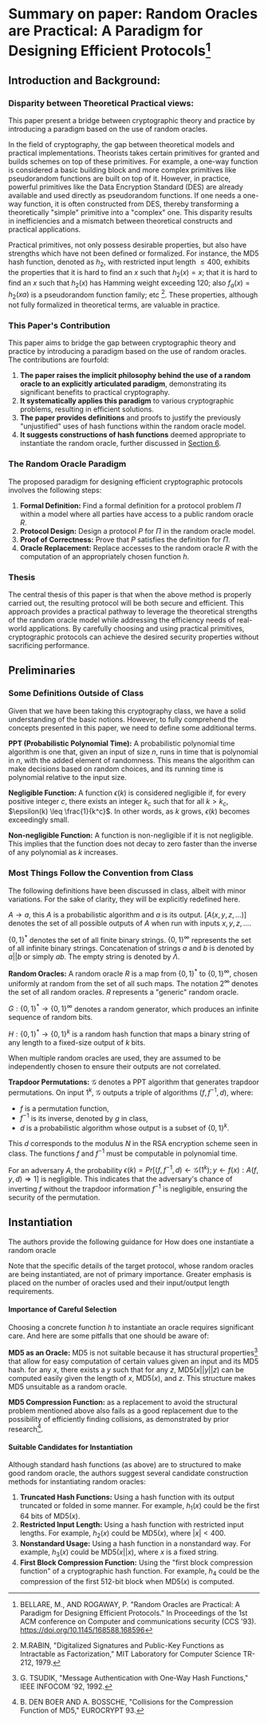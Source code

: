 # Summary on paper: **Random Oracles are Practical: A Paradigm for Designing Efficient Protocols**[^1]

## Introduction and Background:

### Disparity between Theoretical Practical views:
This paper present a bridge between cryptographic theory and practice by introducing a paradigm based on the use of random oracles. 

In the field of cryptography, the gap between theoretical models and practical implementations. Theorists takes certain primitives for granted and  builds schemes on top of these primitives. For example, a one-way function is considered a basic building block and more complex primitives like pseudorandom functions are built on top of it. However, in practice, powerful primitives like the Data Encryption Standard (DES) are already available and used directly as pseudorandom functions. If one needs a one-way function, it is often constructed from DES, thereby transforming a theoretically "simple" primitive into a "complex" one. This disparity results in inefficiencies and a mismatch between theoretical constructs and practical applications. 

Practical primitives, not only possess desirable properties, but also have strengths which have not been defined or formalized. For instance, the MD5 hash function, denoted as $h_2$, with restricted input length $\leq 400$, exhibits the properties that it is hard to find an $x$ such that $h_2(x) = x$; that it is hard to find an $x$ such that $h_2(x)$ has Hamming weight exceeding $120$; also $f_a(x) = h_2(xa)$ is a pseudorandom function family; etc [^2]. These properties, although not fully formalized in theoretical terms, are valuable in practice.

### This Paper's Contribution

This paper aims to bridge the gap between cryptographic theory and practice by introducing a paradigm based on the use of random oracles. The contributions are fourfold:

1. **The paper raises the implicit philosophy behind the use of a random oracle to an explicitly articulated paradigm**, demonstrating its significant benefits to practical cryptography.
2. **It systematically applies this paradigm** to various cryptographic problems, resulting in efficient solutions.
3. **The paper provides definitions** and proofs to justify the previously "unjustified" uses of hash functions within the random oracle model.
4. **It suggests constructions of hash functions** deemed appropriate to instantiate the random oracle, further discussed in [Section 6](#instantiation).

### The Random Oracle Paradigm

The proposed paradigm for designing efficient cryptographic protocols involves the following steps:

1. **Formal Definition:** Find a formal definition for a protocol problem $\Pi$ within a model where all parties have access to a public random oracle $R$.
2. **Protocol Design:** Design a protocol $P$ for $\Pi$ in the random oracle model.
3. **Proof of Correctness:** Prove that $P$ satisfies the definition for $\Pi$.
4. **Oracle Replacement:** Replace accesses to the random oracle $R$ with the computation of an appropriately chosen function $h$.

### Thesis

The central thesis of this paper is that when the above method is properly carried out, the resulting protocol will be both secure and efficient. This approach provides a practical pathway to leverage the theoretical strengths of the random oracle model while addressing the efficiency needs of real-world applications. By carefully choosing and using practical primitives, cryptographic protocols can achieve the desired security properties without sacrificing performance.

## Preliminaries

### Some Definitions Outside of Class

Given that we have been taking this cryptography class, we have a solid understanding of the basic notions. However, to fully comprehend the concepts presented in this paper, we need to define some additional terms. 

**PPT (Probabilistic Polynomial Time):** A probabilistic polynomial time algorithm is one that, given an input of size $n$, runs in time that is polynomial in $n$, with the added element of randomness. This means the algorithm can make decisions based on random choices, and its running time is polynomial relative to the input size.

**Negligible Function:** A function $\epsilon(k)$ is considered negligible if, for every positive integer $c$, there exists an integer $k_c$ such that for all $k > k_c$, $\epsilon(k) \leq \frac{1}{k^c}$. In other words, as $k$ grows, $\epsilon(k)$ becomes exceedingly small.

**Non-negligible Function:** A function is non-negligible if it is not negligible. This implies that the function does not decay to zero faster than the inverse of any polynomial as $k$ increases.

### Most Things Follow the Convention from Class
The following definitions have been discussed in class, albeit with minor variations. For the sake of clarity, they will be explicitly redefined here.
<!-- albeit = even tho -->

$A \rightarrow a$, this $A$ is a probabilistic algorithm and $a$ is its output. $[A(x, y, z, \dots)]$ denotes the set of all possible outputs of $A$ when run with inputs $x, y, z, \ldots$.

$\{0, 1\}^*$ denotes the set of all finite binary strings. $\{0, 1\}^\infty$ represents the set of all infinite binary strings. Concatenation of strings $a$ and $b$ is denoted by $a||b$ or simply $ab$. The empty string is denoted by $\Lambda$.

**Random Oracles:**
A random oracle $R$ is a map from $\{0, 1\}^*$ to $\{0, 1\}^\infty$, chosen uniformly at random from the set of all such maps. The notation $2^\infty$ denotes the set of all random oracles. $R$ represents a "generic" random oracle.

$G: \{0, 1\}^* \rightarrow \{0, 1\}^\infty$ denotes a random generator, which produces an infinite sequence of random bits.

$H: \{0, 1\}^* \rightarrow \{0, 1\}^k$ is a random hash function that maps a binary string of any length to a fixed-size output of $k$ bits.

When multiple random oracles are used, they are assumed to be independently chosen to ensure their outputs are not correlated.

**Trapdoor Permutations:**
$\mathcal{G}$ denotes a PPT algorithm that generates trapdoor permutations. On input $1^k$, $\mathcal{G}$ outputs a triple of algorithms $(f, f^{-1}, d)$, where:
  - $f$ is a permutation function,
  - $f^{-1}$ is its inverse, denoted by $g$ in class,
  - $d$ is a probabilistic algorithm whose output is a subset of $\{0, 1\}^k$.

This $d$ corresponds to the modulus $N$ in the RSA encryption scheme seen in class. The functions $f$ and $f^{-1}$ must be computable in polynomial time.

For an adversary $A$, the probability $\epsilon(k) = Pr[(f, f^{-1}, d) \leftarrow \mathcal{G}(1^k); y \leftarrow f(x): A(f, y, d) \Rightarrow 1]$ is negligible. This indicates that the adversary's chance of inverting $f$ without the trapdoor information $f^{-1}$ is negligible, ensuring the security of the permutation.

## Instantiation

The authors provide the following guidance for How does one instantiate a random oracle

Note that the specific details of the target protocol, whose random oracles are being instantiated, are not of primary importance. Greater emphasis is placed on the number of oracles used and their input/output length requirements.

#### Importance of Careful Selection

Choosing a concrete function $h$ to instantiate an oracle requires significant care. And here are some pitfalls that one should be aware of:

**MD5 as an Oracle:** MD5 is not suitable because it has structural properties[^3] that allow for easy computation of certain values given an input and its MD5 hash. for any $x$, there exists a $y$ such that for any $z$, MD5($x || y || z$) can be computed easily given the length of $x$, MD5($x$), and $z$. This structure makes MD5 unsuitable as a random oracle.

**MD5 Compression Function:** as a replacement to avoid the structural problem mentioned above also fails as a good replacement due to the possibility of efficiently finding collisions, as demonstrated by prior research[^4].

#### Suitable Candidates for Instantiation

Although standard hash functions (as above) are to structured to make good random oracle, the authors suggest several candidate construction methods for instantiating random oracles:

1. **Truncated Hash Functions:** Using a hash function with its output truncated or folded in some manner. For example, $h_1(x)$ could be the first 64 bits of MD5($x$).
2. **Restricted Input Length:** Using a hash function with restricted input lengths. For example, $h_2(x)$ could be MD5($x$), where $|x| < 400$.
3. **Nonstandard Usage:** Using a hash function in a nonstandard way. For example, $h_3(x)$ could be MD5($x || x$), where $x$ is a fixed string.
4. **First Block Compression Function:** Using the "first block compression function" of a cryptographic hash function. For example, $h_4$ could be the compression of the first 512-bit block when MD5($x$) is computed.





[^1]: BELLARE, M., AND ROGAWAY, P. "Random Oracles are Practical: A Paradigm for Designing Efficient Protocols." In Proceedings of the 1st ACM conference on Computer and communications security (CCS '93). https://doi.org/10.1145/168588.168596

[^2]: M.RABIN, "Digitalized Signatures and Public-Key Functions as Intractable as Factorization," MIT Laboratory for Computer Science TR-212, 1979.

[^3]: G. TSUDIK, "Message Authentication with One-Way Hash Functions," IEEE INFOCOM '92, 1992.

[^4]: B. DEN BOER AND A. BOSSCHE, "Collisions for the Compression Function of MD5," EUROCRYPT 93.
